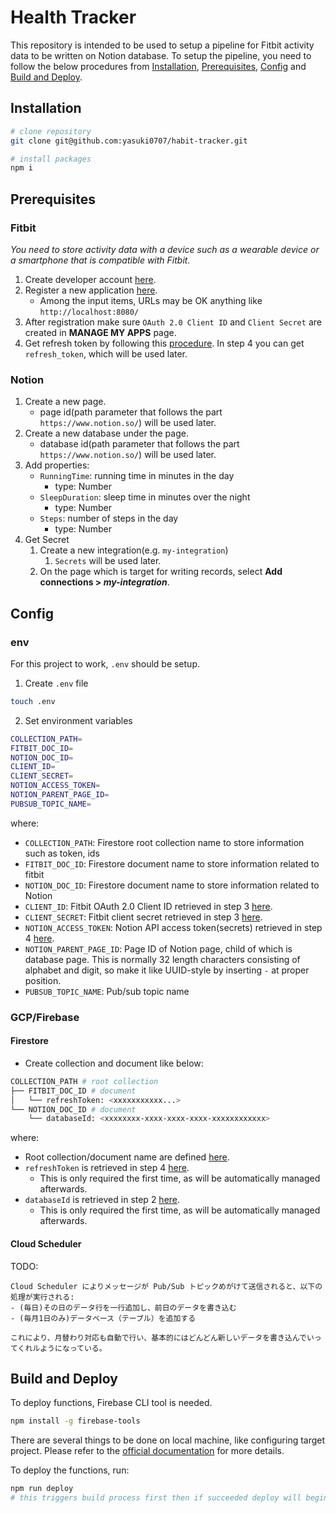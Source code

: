 # Health Tracker

This repository is intended to be used to setup a pipeline for Fitbit activity data to be written on Notion database.
To setup the pipeline, you need to follow the below procedures from [Installation](#installation), [Prerequisites](#prerequisites), [Config](#config) and [Build and Deploy](#build-and-deploy).

## Installation

```sh
# clone repository
git clone git@github.com:yasuki0707/habit-tracker.git

# install packages
npm i
```

## Prerequisites

### Fitbit

_You need to store activity data with a device such as a wearable device or a smartphone that is compatible with Fitbit._

1. Create developer account [here](https://accounts.fitbit.com/signup).
2. Register a new application [here](https://dev.fitbit.com/apps/new).
   - Among the input items, URLs may be OK anything like `http://localhost:8080/`
3. After registration make sure `OAuth 2.0 Client ID` and `Client Secret` are created in **MANAGE MY APPS** page.
4. Get refresh token by following this [procedure](https://dev.fitbit.com/build/reference/web-api/troubleshooting-guide/oauth2-tutorial/). In step 4 you can get `refresh_token`, which will be used later.

### Notion

1. Create a new page.
   - page id(path parameter that follows the part `https://www.notion.so/`) will be used later.
2. Create a new database under the page.
   - database id(path parameter that follows the part `https://www.notion.so/`) will be used later.
3. Add properties:
   - `RunningTime`: running time in minutes in the day
     - type: Number
   - `SleepDuration`: sleep time in minutes over the night
     - type: Number
   - `Steps`: number of steps in the day
     - type: Number
4. Get Secret
   1. Create a new integration(e.g. `my-integration`)
      1. `Secrets` will be used later.
   2. On the page which is target for writing records, select **Add connections > _my-integration_**.

## Config

### env

For this project to work, `.env` should be setup.

1. Create `.env` file

```sh
touch .env
```

2. Set environment variables

```sh
COLLECTION_PATH=
FITBIT_DOC_ID=
NOTION_DOC_ID=
CLIENT_ID=
CLIENT_SECRET=
NOTION_ACCESS_TOKEN=
NOTION_PARENT_PAGE_ID=
PUBSUB_TOPIC_NAME=
```

where:

- `COLLECTION_PATH`: Firestore root collection name to store information such as token, ids
- `FITBIT_DOC_ID`: Firestore document name to store information related to fitbit
- `NOTION_DOC_ID`: Firestore document name to store information related to Notion
- `CLIENT_ID`: Fitbit OAuth 2.0 Client ID retrieved in step 3 [here](#Fitbit).
- `CLIENT_SECRET`: Fitbit client secret retrieved in step 3 [here](#Fitbit).
- `NOTION_ACCESS_TOKEN`: Notion API access token(secrets) retrieved in step 4 [here](#Notion).
- `NOTION_PARENT_PAGE_ID`: Page ID of Notion page, child of which is database page. This is normally 32 length characters consisting of alphabet and digit, so make it like UUID-style by inserting `-` at proper position.
- `PUBSUB_TOPIC_NAME`: Pub/sub topic name

### GCP/Firebase

#### Firestore

- Create collection and document like below:

```sh
COLLECTION_PATH # root collection
├── FITBIT_DOC_ID # document
│   └── refreshToken: <xxxxxxxxxxx...>
└── NOTION_DOC_ID # document
    └── databaseId: <xxxxxxxx-xxxx-xxxx-xxxx-xxxxxxxxxxxx>
```

where:

- Root collection/document name are defined [here](#env).
- `refreshToken` is retrieved in step 4 [here](#Fitbit).
  - This is only required the first time, as will be automatically managed afterwards.
- `databaseId` is retrieved in step 2 [here](#Notion).
  - This is only required the first time, as will be automatically managed afterwards.

#### Cloud Scheduler

TODO:

```
Cloud Scheduler によりメッセージが Pub/Sub トピックめがけて送信されると、以下の処理が実行される:
- (毎日)その日のデータ行を一行追加し、前日のデータを書き込む
- (毎月1日のみ)データベース（テーブル）を追加する

これにより、月替わり対応も自動で行い、基本的にはどんどん新しいデータを書き込んでいってくれルようになっている。
```

## Build and Deploy

To deploy functions, Firebase CLI tool is needed.

```sh
npm install -g firebase-tools
```

There are several things to be done on local machine, like configuring target project. Please refer to the [official documentation](https://firebase.google.com/docs/functions/get-started?gen=2nd) for more details.

To deploy the functions, run:

```sh
npm run deploy
# this triggers build process first then if succeeded deploy will begin.
```
